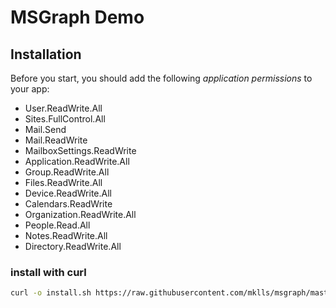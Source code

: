 # MSGraph Demo

## Installation

<!-- 
1. clone this repo
2. create a copy for .env.example, rename it to .env
3. change the values of the file to your own
4. modify the schedule in your favor, then add it to cron
5. enjoy
-->

Before you start, you should add the following *application permissions* to your app:

- User.ReadWrite.All
- Sites.FullControl.All
- Mail.Send
- Mail.ReadWrite
- MailboxSettings.ReadWrite
- Application.ReadWrite.All
- Group.ReadWrite.All
- Files.ReadWrite.All
- Device.ReadWrite.All
- Calendars.ReadWrite
- Organization.ReadWrite.All
- People.Read.All
- Notes.ReadWrite.All
- Directory.ReadWrite.All

### install with curl

```bash
curl -o install.sh https://raw.githubusercontent.com/mklls/msgraph/master/install.sh && chmod +x install.sh && ./install.sh
```
